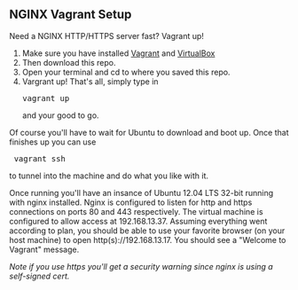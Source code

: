 ## NGINX Vagrant Setup

Need a NGINX HTTP/HTTPS server fast? Vagrant up!
1. Make sure you have installed [Vagrant](http://docs.vagrantup.com/v2/installation/index.html)
and [VirtualBox](https://www.virtualbox.org/wiki/Downloads)
2. Then download this repo.
3. Open your terminal and cd to where you saved this repo.
4. Vargrant up! That's all, simply type in <pre>vagrant up</pre> and your good to go.

Of course you'll have to wait for Ubuntu to download and boot up. Once that finishes up you can use
<pre> vagrant ssh</pre> to tunnel into the machine and do what you like with it.

Once running you'll have an insance of Ubuntu 12.04 LTS 32-bit running with nginx installed. Nginx
is configured to listen for http and https connections on ports 80 and 443 respectively. The virtual machine is configured to allow access at 192.168.13.37.  Assuming everything went according to plan, you should be able to use your favorite browser (on your host machine) to open http(s)://192.168.13.17. You should see a "Welcome to Vagrant" message. 

*Note if you use https you'll get a security warning since nginx is using a self-signed cert.*

